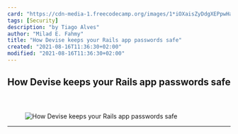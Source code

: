 ```yaml
---
card: "https://cdn-media-1.freecodecamp.org/images/1*iOXaisZyDdgXEPpwHaFrRQ.jpeg"
tags: [Security]
description: "by Tiago Alves"
author: "Milad E. Fahmy"
title: "How Devise keeps your Rails app passwords safe"
created: "2021-08-16T11:36:30+02:00"
modified: "2021-08-16T11:36:30+02:00"
---
```

<div class="site-wrapper">
<main id="site-main" class="site-main outer">
<div class="inner">
<article class="post-full post tag-security tag-cryptography tag-ruby-on-rails tag-tech tag-technology ">
<header class="post-full-header">
<h1 class="post-full-title">How Devise keeps your Rails app passwords safe</h1>
</header>
<figure class="post-full-image">
<picture>
<source media="(max-width: 700px)" sizes="1px" srcset="data:image/gif;base64,R0lGODlhAQABAIAAAAAAAP///yH5BAEAAAAALAAAAAABAAEAAAIBRAA7 1w">
<source media="(min-width: 701px)" sizes="(max-width: 800px) 400px,
(max-width: 1170px) 700px,
1400px" srcset="https://cdn-media-1.freecodecamp.org/images/1*iOXaisZyDdgXEPpwHaFrRQ.jpeg 300w,
https://cdn-media-1.freecodecamp.org/images/1*iOXaisZyDdgXEPpwHaFrRQ.jpeg 600w,
https://cdn-media-1.freecodecamp.org/images/1*iOXaisZyDdgXEPpwHaFrRQ.jpeg 1000w,
https://cdn-media-1.freecodecamp.org/images/1*iOXaisZyDdgXEPpwHaFrRQ.jpeg 2000w">
<img onerror="this.style.display='none'" src="https://cdn-media-1.freecodecamp.org/images/1*iOXaisZyDdgXEPpwHaFrRQ.jpeg" alt="How Devise keeps your Rails app passwords safe">
</picture>
</figure>
<section class="post-full-content">
<div class="post-content medium-migrated-article">
</div>
<hr>
</section>
</article>
</div>
</main>
</div>
<!-- Google Tag Manager (noscript) -->
<!-- End Google Tag Manager (noscript) -->
